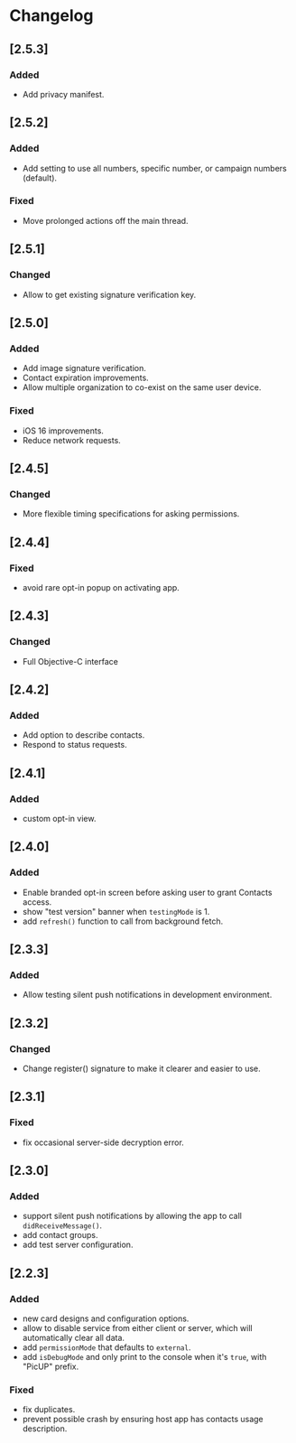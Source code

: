 # Changelog

## [2.5.3]

### Added
- Add privacy manifest.

## [2.5.2]

### Added
- Add setting to use all numbers, specific number, or campaign numbers (default).

### Fixed
- Move prolonged actions off the main thread.

## [2.5.1]

### Changed
- Allow to get existing signature verification key.

## [2.5.0]

### Added
- Add image signature verification.
- Contact expiration improvements.
- Allow multiple organization to co-exist on the same user device.

### Fixed
- iOS 16 improvements.
- Reduce network requests.

## [2.4.5]

### Changed
- More flexible timing specifications for asking permissions.

## [2.4.4]

### Fixed
- avoid rare opt-in popup on activating app.

## [2.4.3]

### Changed
- Full Objective-C interface

## [2.4.2]

### Added
- Add option to describe contacts.
- Respond to status requests.

## [2.4.1]

### Added
- custom opt-in view.

## [2.4.0]

### Added
- Enable branded opt-in screen before asking user to grant Contacts access.
- show "test version" banner when `testingMode` is 1.
- add `refresh()` function to call from background fetch. 

## [2.3.3]

### Added
- Allow testing silent push notifications in development environment.

## [2.3.2]

### Changed
- Change register() signature to make it clearer and easier to use.

## [2.3.1]

### Fixed
- fix occasional server-side decryption error.

## [2.3.0]

### Added
- support silent push notifications by allowing the app to call `didReceiveMessage()`.
- add contact groups.
- add test server configuration.

## [2.2.3]

### Added
- new card designs and configuration options.
- allow to disable service from either client or server, which will automatically clear all data.
- add `permissionMode` that defaults to `external`. 
- add `isDebugMode` and only print to the console when it's `true`, with "PicUP" prefix.

### Fixed
- fix duplicates.
- prevent possible crash by ensuring host app has contacts usage description.

